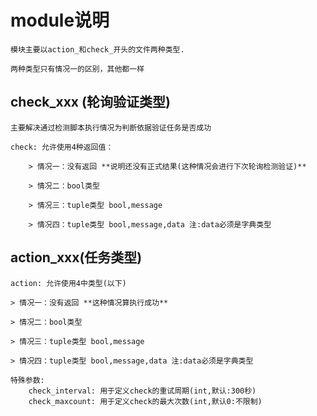 
# module说明

    模块主要以action_和check_开头的文件两种类型.

    两种类型只有情况一的区别，其他都一样


## check_xxx (轮询验证类型)
    主要解决通过检测脚本执行情况为判断依据验证任务是否成功

    check: 允许使用4种返回值：

        > 情况一：没有返回 **说明还没有正式结果(这种情况会进行下次轮询检测验证)**

        > 情况二：bool类型

        > 情况三：tuple类型 bool,message

        > 情况四：tuple类型 bool,message,data 注:data必须是字典类型

## action_xxx(任务类型)

    action: 允许使用4中类型(以下)

	> 情况一：没有返回 **这种情况算执行成功**

	> 情况二：bool类型

	> 情况三：tuple类型 bool,message 

	> 情况四：tuple类型 bool,message,data 注:data必须是字典类型

    特殊参数:
        check_interval: 用于定义check的重试周期(int,默认:300秒)
        check_maxcount: 用于定义check的最大次数(int,默认0:不限制)